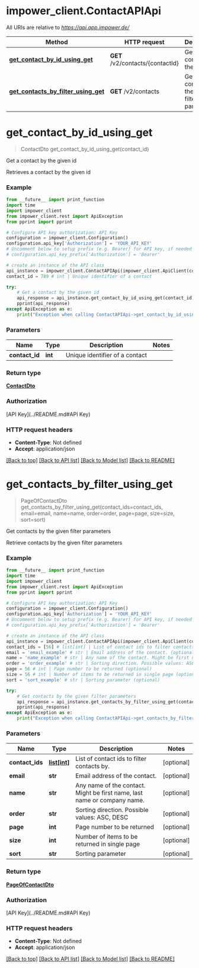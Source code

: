 # impower_client.ContactAPIApi

All URIs are relative to *https://api.app.impower.de/*

Method | HTTP request | Description
------------- | ------------- | -------------
[**get_contact_by_id_using_get**](ContactAPIApi.md#get_contact_by_id_using_get) | **GET** /v2/contacts/{contactId} | Get a contact by the given id
[**get_contacts_by_filter_using_get**](ContactAPIApi.md#get_contacts_by_filter_using_get) | **GET** /v2/contacts | Get contacts by the given filter parameters

# **get_contact_by_id_using_get**
> ContactDto get_contact_by_id_using_get(contact_id)

Get a contact by the given id

Retrieves a contact by the given id

### Example
```python
from __future__ import print_function
import time
import impower_client
from impower_client.rest import ApiException
from pprint import pprint

# Configure API key authorization: API Key
configuration = impower_client.Configuration()
configuration.api_key['Authorization'] = 'YOUR_API_KEY'
# Uncomment below to setup prefix (e.g. Bearer) for API key, if needed
# configuration.api_key_prefix['Authorization'] = 'Bearer'

# create an instance of the API class
api_instance = impower_client.ContactAPIApi(impower_client.ApiClient(configuration))
contact_id = 789 # int | Unique identifier of a contact

try:
    # Get a contact by the given id
    api_response = api_instance.get_contact_by_id_using_get(contact_id)
    pprint(api_response)
except ApiException as e:
    print("Exception when calling ContactAPIApi->get_contact_by_id_using_get: %s\n" % e)
```

### Parameters

Name | Type | Description  | Notes
------------- | ------------- | ------------- | -------------
 **contact_id** | **int**| Unique identifier of a contact | 

### Return type

[**ContactDto**](ContactDto.md)

### Authorization

[API Key](../README.md#API Key)

### HTTP request headers

 - **Content-Type**: Not defined
 - **Accept**: application/json

[[Back to top]](#) [[Back to API list]](../README.md#documentation-for-api-endpoints) [[Back to Model list]](../README.md#documentation-for-models) [[Back to README]](../README.md)

# **get_contacts_by_filter_using_get**
> PageOfContactDto get_contacts_by_filter_using_get(contact_ids=contact_ids, email=email, name=name, order=order, page=page, size=size, sort=sort)

Get contacts by the given filter parameters

Retrieve contacts by the given filter parameters

### Example
```python
from __future__ import print_function
import time
import impower_client
from impower_client.rest import ApiException
from pprint import pprint

# Configure API key authorization: API Key
configuration = impower_client.Configuration()
configuration.api_key['Authorization'] = 'YOUR_API_KEY'
# Uncomment below to setup prefix (e.g. Bearer) for API key, if needed
# configuration.api_key_prefix['Authorization'] = 'Bearer'

# create an instance of the API class
api_instance = impower_client.ContactAPIApi(impower_client.ApiClient(configuration))
contact_ids = [56] # list[int] | List of contact ids to filter contacts by. (optional)
email = 'email_example' # str | Email address of the contact. (optional)
name = 'name_example' # str | Any name of the contact. Might be first name, last name or company name. (optional)
order = 'order_example' # str | Sorting direction. Possible values: ASC, DESC (optional)
page = 56 # int | Page number to be returned (optional)
size = 56 # int | Number of items to be returned in single page (optional)
sort = 'sort_example' # str | Sorting parameter (optional)

try:
    # Get contacts by the given filter parameters
    api_response = api_instance.get_contacts_by_filter_using_get(contact_ids=contact_ids, email=email, name=name, order=order, page=page, size=size, sort=sort)
    pprint(api_response)
except ApiException as e:
    print("Exception when calling ContactAPIApi->get_contacts_by_filter_using_get: %s\n" % e)
```

### Parameters

Name | Type | Description  | Notes
------------- | ------------- | ------------- | -------------
 **contact_ids** | [**list[int]**](int.md)| List of contact ids to filter contacts by. | [optional] 
 **email** | **str**| Email address of the contact. | [optional] 
 **name** | **str**| Any name of the contact. Might be first name, last name or company name. | [optional] 
 **order** | **str**| Sorting direction. Possible values: ASC, DESC | [optional] 
 **page** | **int**| Page number to be returned | [optional] 
 **size** | **int**| Number of items to be returned in single page | [optional] 
 **sort** | **str**| Sorting parameter | [optional] 

### Return type

[**PageOfContactDto**](PageOfContactDto.md)

### Authorization

[API Key](../README.md#API Key)

### HTTP request headers

 - **Content-Type**: Not defined
 - **Accept**: application/json

[[Back to top]](#) [[Back to API list]](../README.md#documentation-for-api-endpoints) [[Back to Model list]](../README.md#documentation-for-models) [[Back to README]](../README.md)

